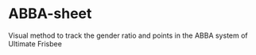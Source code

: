# ABBA-sheet
Visual method to track the gender ratio and points in the ABBA system of Ultimate Frisbee
